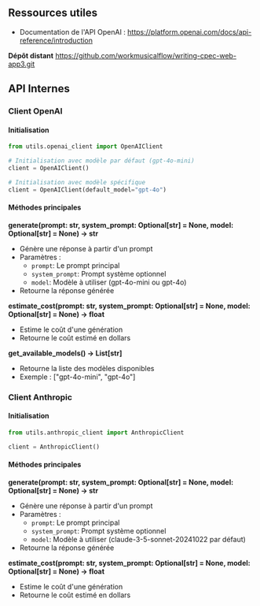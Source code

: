 ## Ressources utiles

- Documentation de l'API OpenAI : https://platform.openai.com/docs/api-reference/introduction

**Dépôt distant**
https://github.com/workmusicalflow/writing-cpec-web-app3.git

## API Internes

### Client OpenAI

#### Initialisation

```python
from utils.openai_client import OpenAIClient

# Initialisation avec modèle par défaut (gpt-4o-mini)
client = OpenAIClient()

# Initialisation avec modèle spécifique
client = OpenAIClient(default_model="gpt-4o")
```

#### Méthodes principales

**generate(prompt: str, system_prompt: Optional[str] = None, model: Optional[str] = None) -> str**

- Génère une réponse à partir d'un prompt
- Paramètres :
  - `prompt`: Le prompt principal
  - `system_prompt`: Prompt système optionnel
  - `model`: Modèle à utiliser (gpt-4o-mini ou gpt-4o)
- Retourne la réponse générée

**estimate_cost(prompt: str, system_prompt: Optional[str] = None, model: Optional[str] = None) -> float**

- Estime le coût d'une génération
- Retourne le coût estimé en dollars

**get_available_models() -> List[str]**

- Retourne la liste des modèles disponibles
- Exemple : ["gpt-4o-mini", "gpt-4o"]

### Client Anthropic

#### Initialisation

```python
from utils.anthropic_client import AnthropicClient

client = AnthropicClient()
```

#### Méthodes principales

**generate(prompt: str, system_prompt: Optional[str] = None, model: Optional[str] = None) -> str**

- Génère une réponse à partir d'un prompt
- Paramètres :
  - `prompt`: Le prompt principal
  - `system_prompt`: Prompt système optionnel
  - `model`: Modèle à utiliser (claude-3-5-sonnet-20241022 par défaut)
- Retourne la réponse générée

**estimate_cost(prompt: str, system_prompt: Optional[str] = None, model: Optional[str] = None) -> float**

- Estime le coût d'une génération
- Retourne le coût estimé en dollars
